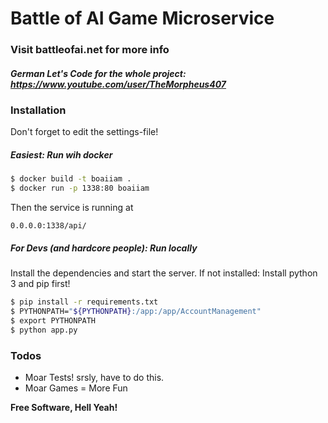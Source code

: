 # Battle of AI Game Microservice

### Visit battleofai.net for more info

##### German Let's Code for the whole project: https://www.youtube.com/user/TheMorpheus407

### Installation

Don't forget to edit the settings-file!

##### Easiest: Run wih docker
```sh
$ docker build -t boaiiam .
$ docker run -p 1338:80 boaiiam
```
Then the service is running at
```
0.0.0.0:1338/api/
```

##### For Devs (and hardcore people): Run locally
Install the dependencies and start the server. If not installed: Install python 3 and pip first!

```sh
$ pip install -r requirements.txt
$ PYTHONPATH="${PYTHONPATH}:/app:/app/AccountManagement"
$ export PYTHONPATH
$ python app.py
```


### Todos

 - Moar Tests! srsly, have to do this.
 - Moar Games = More Fun


**Free Software, Hell Yeah!**


   [Python 3]: <https://www.python.org/>
   [Python Flask]: <http://flask.pocoo.org/>
   [Flask Restplus]: <https://github.com/noirbizarre/flask-restplus>
   [SQLAlchemy]: <https://www.sqlalchemy.org/>
